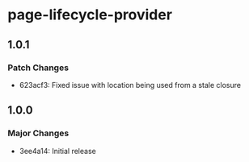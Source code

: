 # page-lifecycle-provider

## 1.0.1

### Patch Changes

-   623acf3: Fixed issue with location being used from a stale closure

## 1.0.0

### Major Changes

-   3ee4a14: Initial release
